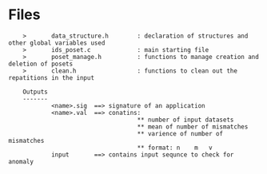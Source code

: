 Files
=====

        >       data_structure.h        : declaration of structures and other global variables used
        >       ids_poset.c             : main starting file
        >       poset_manage.h          : functions to manage creation and deletion of posets
        >       clean.h                 : functions to clean out the repatitions in the input

        Outputs
        -------
                <name>.sig  ==> signature of an application
                <name>.val  ==> conatins:
                                        ** number of input datasets
                                        ** mean of number of mismatches
                                        ** varience of number of mismatches
                                        ** format: n    m   v
                input       ==> contains input sequnce to check for anomaly
